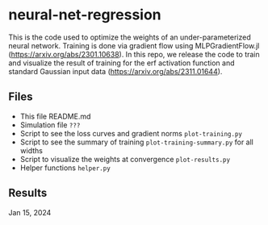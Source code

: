 # neural-net-regression

This is the code used to optimize the weights of an under-parameterized neural network.
Training is done via gradient flow using MLPGradientFlow.jl (https://arxiv.org/abs/2301.10638). 
In this repo, we release the code to train and visualize the result of training for the erf 
activation function and standard Gaussian input data (https://arxiv.org/abs/2311.01644). 

## Files

* This file README.md
* Simulation file ```???```
* Script to see the loss curves and gradient norms ```plot-training.py```
* Script to see the summary of training ```plot-training-summary.py``` for all widths
* Script to visualize the weights at convergence ```plot-results.py```
* Helper functions ```helper.py```

## Results 



Jan 15, 2024
